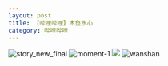 ```yaml
---
layout: post
title: 【哔哩哔哩】木鱼水心
category: 哔哩哔哩
---
```

![story_new_final](http://rjbwi03xh.hd-bkt.clouddn.com/img/story_new_final_0322.png)
![moment-1](http://rjbwi03xh.hd-bkt.clouddn.com/img/moment-1.png)
![](http://rjbwd52rw.hd-bkt.clouddn.com/img/yu-220701-1.jpg)
![wanshan](http://rjbwi03xh.hd-bkt.clouddn.com/img/wanshan.png)
